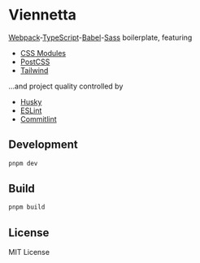 # Viennetta

[Webpack](https://webpack.js.org/)-[TypeScript](https://www.typescriptlang.org/)-[Babel](https://babeljs.io/)-[Sass](https://sass-lang.com/) boilerplate, featuring

- [CSS Modules](https://github.com/css-modules/css-modules)
- [PostCSS](https://postcss.org/)
- [Tailwind](https://tailwindcss.com/)

...and project quality controlled by

- [Husky](https://typicode.github.io/husky)
- [ESLint](https://eslint.org/)
- [Commitlint](https://commitlint.js.org/)

## Development
```bash
pnpm dev
```

## Build
```bash
pnpm build
```

## License
MIT License
